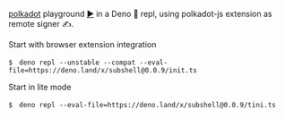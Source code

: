 [polkadot](https://deno.land/x/polkadot) playground [▶️](https://subshell.xyz)
in a Deno 🦕 repl, using polkadot-js extension as remote signer ✍️.

Start with browser extension integration

```
$　deno repl --unstable --compat --eval-file=https://deno.land/x/subshell@0.0.9/init.ts
```

Start in lite mode

```
$　deno repl --eval-file=https://deno.land/x/subshell@0.0.9/tini.ts
```

